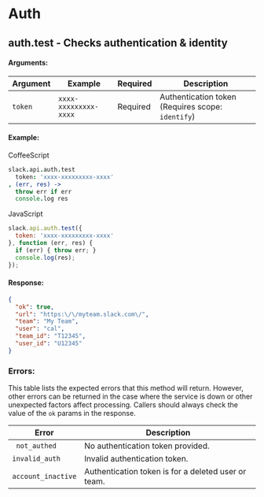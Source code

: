 # Auth

## auth.test - Checks authentication & identity

#### Arguments:

| Argument | Example | Required | Description |
| -------- | ------- | -------- | ----------- |
| `token`  | `xxxx-xxxxxxxxx-xxxx` | Required | Authentication token (Requires scope: `identify`) |

#### Example:

CoffeeScript

```coffeescript
slack.api.auth.test
  token: 'xxxx-xxxxxxxxx-xxxx'
, (err, res) ->
  throw err if err
  console.log res
```

JavaScript

```javascript
slack.api.auth.test({
  token: 'xxxx-xxxxxxxxx-xxxx'
}, function (err, res) {
  if (err) { throw err; }
  console.log(res);
});
```

#### Response:

```json
{
  "ok": true,
  "url": "https:\/\/myteam.slack.com\/",
  "team": "My Team",
  "user": "cal",
  "team_id": "T12345",
  "user_id": "U12345"
}
```

### Errors:

This table lists the expected errors that this method will return. However, other errors can be returned in the case where the service is down or other unexpected factors affect processing. Callers should always check the value of the `ok` params in the response.

| Error | Description |
| ----- | ----------- |
| ` not_authed`      | No authentication token provided.                   |
| `invalid_auth`     | Invalid authentication token.                       |
| `account_inactive` | Authentication token is for a deleted user or team. |

